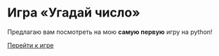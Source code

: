 # Игра «Угадай число»

Предлагаю вам посмотреть на мою **самую первую** игру на python!

[Перейти к игре]([.README.md#Описание-проекта](https://github.com/feydh/guess_the_number_py/tree/main/game))  

